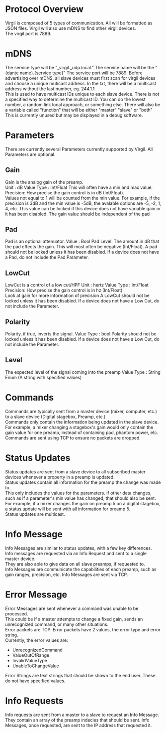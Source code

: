 # Protocol Overview
Virgil is composed of 5 types of communication. All will be formatted as JSON files.
Virgil will also use mDNS to find other virgil devices.  
The virgil port is 7889.

# mDNS
The service type will be "_virgil._udp.local."
The service name will be the "{dante name}.{service type}"
The service port will be 7889.
Before advertising over mDNS, all slave devices must first scan for virgil devices and choose a unique muticast address.
In the txt, there will be a multicast address without the last number, eg. 244.1.1  
This is used to have multicast IDs unique to each slave device. There is not a specified way to determine the multicast ID. You can do the lowest number, a random link local approach, or something else. 
There will also be a variable called "function" that will be either "master" "slave" or "both"  
This is currently unused but may be displayed in a debug software.

# Parameters
There are currently several Parameters currently supported by Virgil. All Parameters are optional.

## Gain
Gain is the analog gain of the preamp.  
Unit : dB
Value Type : Int/Float
This will often have a min and max value.  
Precision: How precise the gain control is in dB (Int/Float).  
Values not equal to 1 will be counted from the min value. 
For example, if the precision is 3dB and the min value is -5dB, the avalable options are -5, -2, 1, 4, etc.
This value can be locked if this device does not have variable gain or it has been disabled.
The gain value should be independent of the pad

## Pad
Pad is an optional attenuator.
Value : Bool
Pad Level: The amount in dB that the pad effects the gain. This will most often be negative (Int/Float).
A pad should not be locked unless it has been disabled. If a device does not have a Pad, do not include the Pad Parameter.

## LowCut
LowCut is a control of a low cut/HPF
Unit : hertz
Value Type : Int/Float
Precision: How precise the gain control is in hz (Int/Float).  
Look at gain for more information of precision
A LowCut should not be locked unless it has been disabled. If a device does not have a Low Cut, do not include the Parameter.

## Polarity
Polarity, if true, inverts the signal.
Value Type : bool
Polarity should not be locked unless it has been disabled. If a device does not have a Low Cut, do not include the Parameter.

## Level
The expected level of the signal coming into the preamp
Value Type : String Enum (A string with specified values)


# Commands
Commands are typically sent from a master device (mixer, computer, etc.) to a slave device (Digital stagebox, Preamp, etc.)  
Commands only contain the information being updated in the slave device.  
For example, a mixer changing a stagebox's gain would only contain the gain value for one preamp, instead of containing pad, phantom power, etc.  
Commands are sent using TCP to ensure no packets are dropped.  

# Status Updates
Status updates are sent from a slave device to all subscribed master devices whenever a property in a preamp is updated.  
Status updates contain all information for the preamp the change was made to.  
This only includes the values for the parameters. If other data changes, such as if a parameter's min value has changed, that should also be sent.
For example, if a mixer changes the gain on preamp 5 on a digital stagebox, a status update will be sent with all information for preamp 5.  
Status updates are multicast.


# Info Message
Info Messages are similar to status updates, with a few key differences.  
Info messages are requested via an Info Request and sent to a single master device.  
They are also able to give data on all slave preamps, if requested to.  
Info Messages are communicate the capabilities of each preamp, such as gain ranges, precision, etc. 
Info Messages are sent via TCP.

# Error Message
Error Messages are sent whenever a command was unable to be processed.  
This could be if a master attempts to change a fixed gain, sends an unrecognized command, or many other situations.  
Error packets are TCP.
Error packets have 2 values, the error type and error string.  
Currently, the error values are:
- UnrecognizedCommand
- ValueOutOfRange
- InvalidValueType
- UnableToChangeValue

Error Strings are text strings that should be shown to the end user. These do not have specified values.

# Info Requests
Info requests are sent from a master to a slave to request an Info Message.  
They contain an array of the preamp indecies that should be sent.
Info Messages, once requested, are sent to the IP address that requested it.